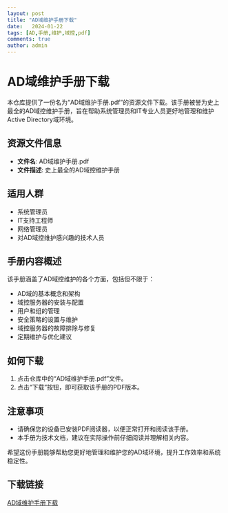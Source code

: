 ```yaml
---
layout: post
title: "AD域维护手册下载"
date:   2024-01-22
tags: [AD,手册,维护,域控,pdf]
comments: true
author: admin
---
```

# AD域维护手册下载

本仓库提供了一份名为“AD域维护手册.pdf”的资源文件下载。该手册被誉为史上最全的AD域控维护手册，旨在帮助系统管理员和IT专业人员更好地管理和维护Active Directory域环境。

## 资源文件信息

- **文件名**: AD域维护手册.pdf
- **文件描述**: 史上最全的AD域控维护手册

## 适用人群

- 系统管理员
- IT支持工程师
- 网络管理员
- 对AD域控维护感兴趣的技术人员

## 手册内容概述

该手册涵盖了AD域控维护的各个方面，包括但不限于：

- AD域的基本概念和架构
- 域控服务器的安装与配置
- 用户和组的管理
- 安全策略的设置与维护
- 域控服务器的故障排除与修复
- 定期维护与优化建议

## 如何下载

1. 点击仓库中的“AD域维护手册.pdf”文件。
2. 点击“下载”按钮，即可获取该手册的PDF版本。

## 注意事项

- 请确保您的设备已安装PDF阅读器，以便正常打开和阅读该手册。
- 本手册为技术文档，建议在实际操作前仔细阅读并理解相关内容。

希望这份手册能够帮助您更好地管理和维护您的AD域环境，提升工作效率和系统稳定性。

## 下载链接

[AD域维护手册下载](https://pan.quark.cn/s/95b13c376816)